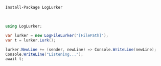 `Install-Package LogLurker`

<br/>

```cs
using LogLurker;

var lurker = new LogFileLurker("[FilePath]");
var t = lurker.Lurk();

lurker.NewLine += (sender, newLine) => Console.WriteLine(newLine);
Console.WriteLine("Listening...");
await t;
```
